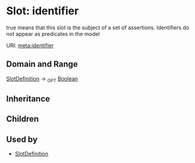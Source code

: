 # Slot: identifier


true means that this slot is the subject of a set of assertions.  Identifiers do not appear as predicates in the model

URI: [meta:identifier](https://w3id.org/biolink/biolinkml/meta/identifier)
## Domain and Range

[SlotDefinition](SlotDefinition.md) ->  <sub>OPT</sub> [Boolean](Boolean.md)
## Inheritance

## Children

## Used by

 * [SlotDefinition](SlotDefinition.md)
